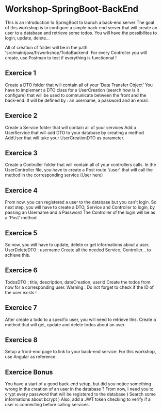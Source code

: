 # Workshop-SpringBoot-BackEnd
This is an introduction to SpringBoot to launch a back-end server
The goal of this workshop is to configure a simple back-end server that will create an user to a database and retrieve some todos.
You will have the possibilites to login, update, delete...

All of creation of folder will be in the path 'src/main/java/fr/workshop/TodoBackend'
For every Controller you will create, use Postman to test if everything is functionnal !

## Exercice 1
Create a DTO folder that will contain all of your 'Data Transfer Object'
You have to implement a DTO class for a UserCreation (search how is it configure) that will be used to communicate between the front and the back-end.
It will be defined by : an username, a password and an email.

## Exercice 2
Create a Service folder that will contain all of your services
Add a UserService that will add DTO to your database by creating a method AddUser that will take your UserCreationDTO as parameter.

## Exercice 3
Create a Controller folder that will contain all of your controllers calls.
In the UserController file, you have to create a Post route '/user' that will call the method in the corresponding service (User here)

## Exercice 4
From now, you can registered a user to the database but you can't login. So next step, you will have to create a DTO, Service and Controller to login, by passing an Username and a Password
The Controller of the login will be as a 'Post' method

## Exercice 5
So now, you will have to update, delete or get informations about a user.
UserDeleteDTO : username
Create all the needed Service, Controller... to achieve this.

## Exercice 6
TodosDTO : title, description, dateCreation, userId
Create the todos from now for a corresponding user.
Warning : Do not forget to check if the ID of the user exists !

## Exercice 7
After create a todo to a specific user, you will need to retrieve this.
Create a method that will get, update and delete todos about an user.

## Exercice 8
Setup a front-end page to link to your back-end service.
For this workshop, use Angular as reference.

## Exercice Bonus
You have a start of a good back-end setup, but did you notice something wrong in the creation of an user in the database ?
From now, I need you to crypt every password that will be registered to the database ( Search some informations about bcrypt )
Also, add a JWT token checking to verify if a user is connecting before calling services. 

